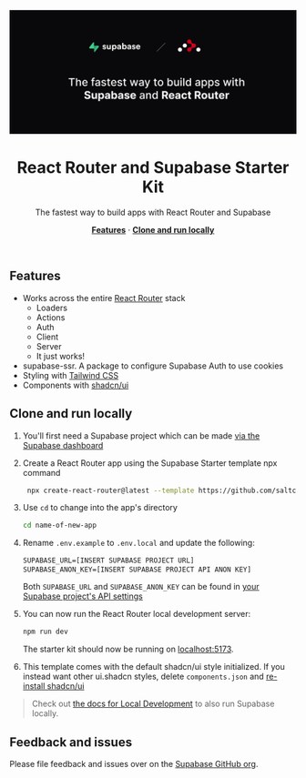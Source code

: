 ![App screenshot](public/screenshot.jpg)

  <h1 align="center">React Router and Supabase Starter Kit</h1>

<p align="center">
 The fastest way to build apps with React Router and Supabase
</p>

<p align="center">
  <a href="#features"><strong>Features</strong></a> ·
  <a href="#clone-and-run-locally"><strong>Clone and run locally</strong></a>
</p>
<br/>

## Features

- Works across the entire [React Router](https://reactrouter.com/) stack
  - Loaders
  - Actions
  - Auth
  - Client
  - Server
  - It just works!
- supabase-ssr. A package to configure Supabase Auth to use cookies
- Styling with [Tailwind CSS](https://tailwindcss.com)
- Components with [shadcn/ui](https://ui.shadcn.com/)

## Clone and run locally

1. You'll first need a Supabase project which can be made [via the Supabase dashboard](https://database.new)

2. Create a React Router app using the Supabase Starter template npx command

   ```bash
    npx create-react-router@latest --template https://github.com/saltcod/rr-v7
   ```

3. Use `cd` to change into the app's directory

   ```bash
   cd name-of-new-app
   ```

4. Rename `.env.example` to `.env.local` and update the following:

   ```
   SUPABASE_URL=[INSERT SUPABASE PROJECT URL]
   SUPABASE_ANON_KEY=[INSERT SUPABASE PROJECT API ANON KEY]
   ```

   Both `SUPABASE_URL` and `SUPABASE_ANON_KEY` can be found in [your Supabase project's API settings](https://app.supabase.com/project/_/settings/api)

5. You can now run the React Router local development server:

   ```bash
   npm run dev
   ```

   The starter kit should now be running on [localhost:5173](http://localhost:5173/).

6. This template comes with the default shadcn/ui style initialized. If you instead want other ui.shadcn styles, delete `components.json` and [re-install shadcn/ui](https://ui.shadcn.com/docs/installation/next)

> Check out [the docs for Local Development](https://supabase.com/docs/guides/getting-started/local-development) to also run Supabase locally.

## Feedback and issues

Please file feedback and issues over on the [Supabase GitHub org](https://github.com/supabase/supabase/issues/new/choose).
